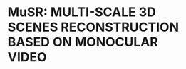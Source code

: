# MuSR: MULTI-SCALE 3D SCENES RECONSTRUCTION BASED ON MONOCULAR VIDEO
<html>
	<head>
		<style>
			element.style {
				color: #8899a5;
				font-size: 12px;
			}
			p {
				margin-top: 0;
				margin-bottom: 1rem;
			}
			.col {
				flex-basis: 0;
				flex-grow: 1;
				max-width: 100%;
			}

			.text-center {
				text-align: center !important;
			}
			*, *::before, *::after {
				box-sizing: border-box;
			}
			@media (min-width: 576px)
				.container, .container-sm {
					max-width: 540px;
			}
			.container {
				width: 100%;
				padding-right: 15px;
				padding-left: 15px;
				margin-right: auto;
				margin-left: auto;
			}
			div {
				display: block;
			}
			.row {
				display: flex;
				flex-wrap: wrap;
				margin-right: -15px;
				margin-left: -15px;
			}
			.col-1, .col-2, .col-3, .col-4, .col-5, .col-6, .col-7, .col-8, .col-9, .col-10, .col-11, .col-12, .col, .col-auto, .col-sm-1, .col-sm-2, .col-sm-3, .col-sm-4, .col-sm-5, .col-sm-6, .col-sm-7, .col-sm-8, .col-sm-9, .col-sm-10, .col-sm-11, .col-sm-12, .col-sm, .col-sm-auto, .col-md-1, .col-md-2, .col-md-3, .col-md-4, .col-md-5, .col-md-6, .col-md-7, .col-md-8, .col-md-9, .col-md-10, .col-md-11, .col-md-12, .col-md, .col-md-auto, .col-lg-1, .col-lg-2, .col-lg-3, .col-lg-4, .col-lg-5, .col-lg-6, .col-lg-7, .col-lg-8, .col-lg-9, .col-lg-10, .col-lg-11, .col-lg-12, .col-lg, .col-lg-auto, .col-xl-1, .col-xl-2, .col-xl-3, .col-xl-4, .col-xl-5, .col-xl-6, .col-xl-7, .col-xl-8, .col-xl-9, .col-xl-10, .col-xl-11, .col-xl-12, .col-xl, .col-xl-auto {
				position: relative;
				width: 100%;
				padding-right: 15px;
				padding-left: 15px;
			}
			.img-fluid {
				max-width: 100%;
				height: auto;
			}
			img {
				vertical-align: middle;
				border-style: none;
			}
			img[Attributes Style] {
				width: 45%;
			}
			.embed-responsive {
				position: relative;
				display: block;
				width: 100%;
				padding: 0;
				overflow: hidden;
			}
			@media screen and (max-width: 42em)
				.btn {
					display: none;
					width: 100%;
					padding: 0.75rem;
					font-size: 0.9rem;
			}
			@media screen and (max-width: 42em)
				.site-footer {
					display: none;
					font-size: 0.9rem;
			}

		</style>
	</head>


	<body>
 		<!-- Qualitative results for reconstruction efficiency on a real-world scene -->
   		<br>
		<section> 			
  			<div class="container"> 
     				<div class="row"> 				
	 				<div class="col-12 text-center"> 					
      						<h2>Qualitative results for reconstruction efficiency on a real-world scene</h2> 											<hr style="margin-top:0px"> 					
	    					<br> 																				</div> 																				</div>
     				<div class="row"> 					
	 				<div class="col-12 text-center"> 						
      						<h3>Scene 1</h3>       											
	  				</div> 				
       				</div> 				
		   		<div class="row"> 					
	      				<div class="col text-center"> 																			<img class="img-fluid" src="images/5-9/5-9_1.png" width="100%"> 					
		  			</div> 					
	      				<div class="col text-center"> 																			<img class="img-fluid" src="images/5-9/5-9_2.png" width="100%"> 												</div> 								
	       			</div>     				
		  		<div class="row"> 					
	     				<div class="col text-center"> 						
		 				<p class="text-justify; text-center"> (a) NeuralRecon </p> 					
	     				</div> 					
		 			<div class="col text-center">											 								<p class="text-justify; text-center"> (b) MuSR </p>								 						</div>																				</div>	

	      			<br>
	
	    			 <div class="row"> 					 	 														<div class="col-12 text-center"> 						       												<h3>Scene 2</h3> 					 	  												</div> 				        															</div> 	
	      			<div class="row">
		  			<div class="col text-center"> 																			<img class="img-fluid" src="images/5-9/5-9_3.png" width="100%"> 					 		  					</div>
	       				<div class="col text-center"> 																			<img class="img-fluid" src="images/5-9/5-9_4.png" width="100%"> 												</div>							 								 	       				</div>  
		    		<div class="row">
					<div class="col text-center">
	     					<p class="text-justify; text-center"> (a) NeuralRecon </p> 					 	     							</div> 	 		 			
		         		<div class="col text-center">											 								<p class="text-justify; text-center"> (b) MuSR </p>								 						</div>																				</div>	
      			</div> 		
		</section>   		
  		<br>
    		<br>

    		<!-- GPU memory statistics -->    				
      		<br>
		<section>
  			<div class="container"> 
     				<div class="row">
	 				<div class="col-12 text-center"> 					       						
  						<h2>GPU memory statistics</h2> 					
  						<hr style="margin-top:0px"> 					 	    					
  						<br> 	
  					</div>
  				</div>
				<div class="row">
					<div class="col text-center">
						<img class="img-fluid" src="images/GPU/5-8_1.png" width="100%">
					</div>
					<div class="col text-center">
						<img class="img-fluid" src="images/GPU/5-8_2.png" width="100%">
					</div>
				</div>
				<div class="row">
					<div class="col text-center">
						<p class="text-justify; text-center"> Scene 1 </p>
					</div>
					<div class="col text-center">
						<p class="text-justify; text-center"> Scene 2 </p>
					</div>
				</div>
    			</div>
		</section>
  		<br>
    		<br>

        	<!-- Time statistics -->
	 	<br>

      		<section>
			<div class="container">
   				<div class="row"> 	 			
       					<div class="col-12 text-center"> 					       						   							<h2>Time statistics</h2> 					   													<hr style="margin-top:0px"> 					 	    					   							<br> 	   																			</div>
	    			</div>
				<div class="row">
					<div class="col text-center">
						<img class="img-fluid" src="images/time/5-10_1.png" width="100%">
					</div>
					<div class="col text-center">
						<img class="img-fluid" src="images/time/5-10_2.png" width="100%">
					</div>
				</div>
				<div class="row">
					<div class="col text-center">
						<p class="text-justify; text-center">Scene 1 </p>
					</div>
					<div class="col text-center">
						<p class="text-justify; text-center">Scene 2</p>
					</div>
				</div>
			</div>
		</section>

  		<br>
    		<br>
    
  		<section>
			<div class="container">
				<div class="row">
					<div class="col-12 text-center">
						<h2>Qualitative results for quality of local details</h2>
      						<hr style="margin-top:0px">
						<br>
					</div>
				</div>
				<div class="row">
					<div class="col text-center">
						<img class="img-fluid" src="images/5-6/5-11_1.png" width="80%">
					</div>
					<div class="col text-center">
						<img class="img-fluid" src="images/5-6/5-11_2.png" width="80%">
					</div>
					<div class="col text-center">
						<img class="img-fluid" src="images/5-6/5-11_3.png" width="80%">
					</div>
				</div>
    				<div class="row">
					<div class="col text-center">
						<p class="text-justify; text-center"> (a) GT / real scene </p>
					</div>
					<div class="col text-center">
						<p class="text-justify; text-center"> (b) NeuralRecon </p>
					</div>
					<div class="col text-center">
						<p class="text-justify; text-center"> (c) MuSR </p>
					</div>
				</div>
			</div>
		</section>
  		<br>
		<section>
			<div class="container">
				<div class="row">
					<div class="col-12 text-center">
						<h2>Qualitative results for quality of global completeness</h2>
      						<hr style="margin-top:0px">
						<br>
					</div>
				</div>
				<div class="row">
					<div class="col text-center">
						<img class="img-fluid" src="images/5-12/5-12_1.png" width="100%">
					</div>
					<div class="col text-center">
						<img class="img-fluid" src="images/5-12/5-12_2.png" width="100%">
					</div>
					<div class="col text-center">
						<img class="img-fluid" src="images/5-12/5-12_3.png" width="100%">
					</div>
				</div>
    				<div class="row">
					<div class="col text-center">
						<p class="text-justify; text-center"> (a) GT / real scene </p>
					</div>
					<div class="col text-center">
						<p class="text-justify; text-center"> (b) NeuralRecon </p>
					</div>
					<div class="col text-center">
						<p class="text-justify; text-center"> (c) MuSR </p>
					</div>
				</div>
			</div>
		</section>
	</body>
</html>
